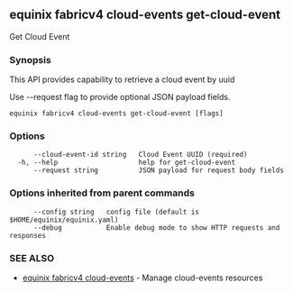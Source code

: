 ## equinix fabricv4 cloud-events get-cloud-event

Get Cloud Event

### Synopsis

This API provides capability to retrieve a cloud event by uuid

Use --request flag to provide optional JSON payload fields.

```
equinix fabricv4 cloud-events get-cloud-event [flags]
```

### Options

```
      --cloud-event-id string   Cloud Event UUID (required)
  -h, --help                    help for get-cloud-event
      --request string          JSON payload for request body fields
```

### Options inherited from parent commands

```
      --config string   config file (default is $HOME/equinix/equinix.yaml)
      --debug           Enable debug mode to show HTTP requests and responses
```

### SEE ALSO

* [equinix fabricv4 cloud-events](equinix_fabricv4_cloud-events.md)	 - Manage cloud-events resources

